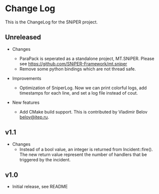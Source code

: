 # Change Log

This is the ChangeLog for the SNiPER project.

## Unreleased

- Changes
    - ParaPack is seperated as a standalone project, MT.SNiPER. Please see https://github.com/SNiPER-Framework/mt.sniper
    - Remove some python bindings which are not thread safe.

- Improvements
    - Optimization of SniperLog. Now we can print colorful logs, add timestamps for each line, and set a log file instead of cout.

- New features
    - Add CMake build support. This is contributed by Vladimir Belov <belov@itep.ru>.

## v1.1

- Changes
    - Instead of a bool value, an integer is returned from Incident::fire(). The new return value represent the number of handlers that be triggered by the incident.

## v1.0

- Initial release, see README
